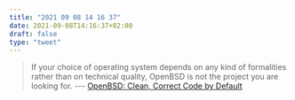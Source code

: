 ```yaml
---
title: "2021 09 08 14 16 37"
date: 2021-09-08T14:16:37+02:00
draft: false
type: "tweet"
---
```

> If your choice of operating system depends on any kind of formalities rather than on technical quality, OpenBSD is not the project you are looking for. --- [OpenBSD: Clean, Correct Code by Default](https://jamsek.dev/posts/2019/Oct/09/openbsd-clean-correct-code-by-default/)
